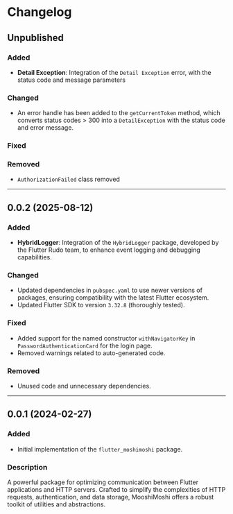 # Changelog

## Unpublished

### Added

- **Detail Exception**: Integration of the `Detail Exception` error, with the status code and message parameters

### Changed

- An error handle has been added to the `getCurrentToken` method, which converts status codes > 300 into a `DetailException` with the status code and error message.

### Fixed

### Removed

- `AuthorizationFailed` class removed

---

## 0.0.2 (2025-08-12)

### Added

- **HybridLogger**: Integration of the `HybridLogger` package, developed by the Flutter Rudo team, to enhance event logging and debugging capabilities.

### Changed

- Updated dependencies in `pubspec.yaml` to use newer versions of packages, ensuring compatibility with the latest Flutter ecosystem.
- Updated Flutter SDK to version `3.32.8` (thoroughly tested).

### Fixed

- Added support for the named constructor `withNavigatorKey` in `PasswordAuthenticationCard` for the login page.
- Removed warnings related to auto-generated code.

### Removed

- Unused code and unnecessary dependencies.

---

## 0.0.1 (2024-02-27)

### Added

- Initial implementation of the `flutter_moshimoshi` package.

### Description

A powerful package for optimizing communication between Flutter applications and HTTP servers. Crafted to simplify the complexities of HTTP requests, authentication, and data storage, MooshiMoshi offers a robust toolkit of utilities and abstractions.
